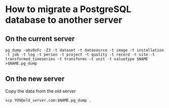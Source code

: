 # How to migrate a PostgreSQL database to another server

## On the current server

    pg_dump -abvOxFc -Z3 -t dataset -t datasource -t image -t installation -t job -t log -t person -t project -t quality -t record -t site -t transformed_timeseries -t transforms -t unit -t valuetype $NAME >$NAME.pg_dump
     


## On the new server

Copy the data from the old server
    
    scp YOU@old_server.com:$NAME.pg_dump .



    